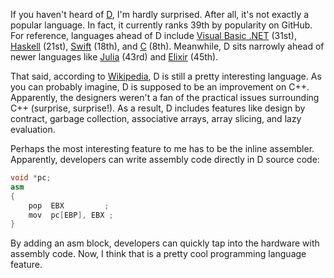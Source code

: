 If you haven't heard of [D][1], I'm hardly surprised. After all, it's 
not exactly a popular language. In fact, it currently ranks 39th by 
popularity on GitHub. For reference, languages ahead of D include 
[Visual Basic .NET][2] (31st), [Haskell][3] (21st), [Swift][4] (18th), and [C][5] (8th). 
Meanwhile, D sits narrowly ahead of newer languages like [Julia][6] (43rd) 
and [Elixir][7] (45th).

That said, according to [Wikipedia][1], D is still a pretty interesting 
language. As you can probably imagine, D is supposed to be an 
improvement on C++. Apparently, the designers weren't a fan of the 
practical issues surrounding C++ (surprise, surprise!). As a result, 
D includes features like design by contract, garbage collection, 
associative arrays, array slicing, and lazy evaluation.

Perhaps the most interesting feature to me has to be the inline 
assembler. Apparently, developers can write assembly code directly 
in D source code:

```d
void *pc;
asm
{
    pop  EBX         ;
    mov  pc[EBP], EBX ; 
}
```

By adding an asm block, developers can quickly tap into the hardware 
with assembly code. Now, I think that is a pretty cool programming 
language feature.

[1]: https://en.wikipedia.org/wiki/D_(programming_language)
[2]: https://en.wikipedia.org/wiki/Visual_Basic_(.NET)
[3]: https://en.wikipedia.org/wiki/Haskell
[4]: https://en.wikipedia.org/wiki/Swift_(programming_language)
[5]: https://en.wikipedia.org/wiki/C_(programming_language)
[6]: https://en.wikipedia.org/wiki/Julia_(programming_language)
[7]: https://en.wikipedia.org/wiki/Elixir_(programming_language)
